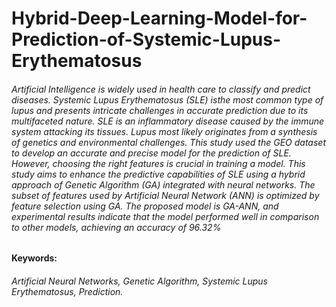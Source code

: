 # Hybrid-Deep-Learning-Model-for-Prediction-of-Systemic-Lupus-Erythematosus

###### Artificial Intelligence is widely used in health care to classify and predict diseases. Systemic Lupus Erythematosus (SLE) isthe most common type of lupus and presents intricate challenges in accurate prediction due to its multifaceted nature. SLE is an inflammatory disease caused by the immune system attacking its tissues. Lupus most likely originates from a synthesis of genetics and environmental challenges. This study used the GEO dataset to develop an accurate and precise model for the prediction of SLE. However, choosing the right  features  is  crucial  in  training  a  model.  This  study  aims  to  enhance  the  predictive  capabilities  of  SLE  using  a  hybrid  approach  of Genetic Algorithm (GA) integrated with neural networks. The subset of features used by Artificial Neural Network (ANN) is optimized by  feature  selection  using  GA.  The  proposed  model  is  GA-ANN,  and  experimental  results  indicate  that  the  model  performed  well  in comparison to other models, achieving an accuracy of 96.32%

#### Keywords:
###### Artificial Neural Networks, Genetic Algorithm, Systemic Lupus Erythematosus, Prediction.
